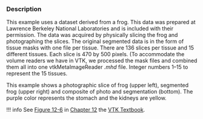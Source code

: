 ### Description

This example uses a dataset derived from a frog. This data was prepared at Lawrence Berkeley National Laboratories and is included with their permission. The data was acquired by physically slicing the frog and photographing the slices. The original segmented data is in the form of tissue masks with one file per tissue. There are 136 slices per tissue and 15 different tissues. Each slice is 470 by 500 pixels. (To accommodate the volume readers we have in VTK, we processed the mask files and combined them all into one vtkMetaImageReader *.mhd* file. Integer numbers 1–15 to represent the 15 tissues.

This example shows a photographic slice of frog (upper left), segmented frog (upper right) and composite of photo and segmentation (bottom). The purple color represents the stomach and the kidneys are yellow.

!!! info
    See [Figure 12-6](/VTKBook/12Chapter12/#Figure%2012-6) in [Chapter 12](/VTKBook/12Chapter12) the [VTK Textbook](/VTKBook/01Chapter1).

